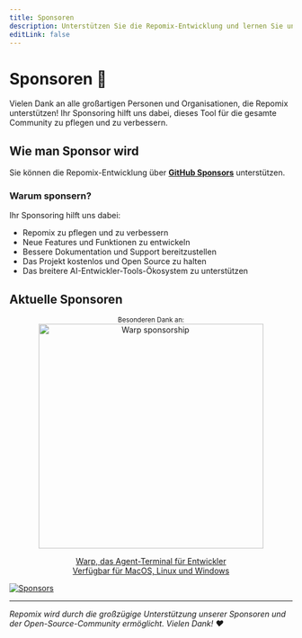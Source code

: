 ```yaml
---
title: Sponsoren
description: Unterstützen Sie die Repomix-Entwicklung und lernen Sie unsere großartigen Sponsoren kennen
editLink: false
---
```


# Sponsoren 💖

Vielen Dank an alle großartigen Personen und Organisationen, die Repomix unterstützen! Ihr Sponsoring hilft uns dabei, dieses Tool für die gesamte Community zu pflegen und zu verbessern.

## Wie man Sponsor wird

Sie können die Repomix-Entwicklung über **[GitHub Sponsors](https://github.com/sponsors/yamadashy)** unterstützen.

### Warum sponsern?

Ihr Sponsoring hilft uns dabei:
- Repomix zu pflegen und zu verbessern
- Neue Features und Funktionen zu entwickeln
- Bessere Dokumentation und Support bereitzustellen
- Das Projekt kostenlos und Open Source zu halten
- Das breitere AI-Entwickler-Tools-Ökosystem zu unterstützen

## Aktuelle Sponsoren

<div align="center">
   <sup>Besonderen Dank an:</sup>

   <a href="https://www.warp.dev/repomix" target="_blank">
      <img alt="Warp sponsorship" width="400" src="/images/sponsors/warp/Terminal-Image.png">
   </a>

  [Warp, das Agent-Terminal für Entwickler](https://www.warp.dev/repomix)  
  [Verfügbar für MacOS, Linux und Windows](https://www.warp.dev/repomix)
</div>

[![Sponsors](https://cdn.jsdelivr.net/gh/yamadashy/sponsor-list/sponsors/sponsors.png)](https://github.com/sponsors/yamadashy)

---

*Repomix wird durch die großzügige Unterstützung unserer Sponsoren und der Open-Source-Community ermöglicht. Vielen Dank! ❤️*